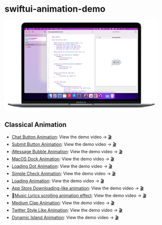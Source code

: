 # swiftui-animation-demo
![](https://github.com/HuangRunHua/swiftui-animation-demo/raw/main/cover.png)

## Classical Animation
- [Chat Button Animation](https://github.com/HuangRunHua/swiftui-animation-demo/tree/main/ChatButtonAnimation.swiftpm): View the demo video -> [🎬](https://twitter.com/joker_hook/status/1552675172729376768?s=21&t=OoEz9tdYgJ8Usnea8T94Bg)
- [Submit Button Animation](https://github.com/HuangRunHua/swiftui-animation-demo/tree/main/SubmitButtonAnimation.swiftpm): View the demo video -> [🎬](https://twitter.com/joker_hook/status/1552905087864807424?s=21&t=OoEz9tdYgJ8Usnea8T94Bg)
- [iMessage Bubble Animation](https://github.com/HuangRunHua/swiftui-animation-demo/tree/main/iMessageBubbleAnimation.swiftpm): View the demo video -> [🎬](https://twitter.com/joker_hook/status/1552970330133524480?s=21&t=OoEz9tdYgJ8Usnea8T94Bg)
- [MacOS Dock Animation](https://github.com/HuangRunHua/swiftui-macos-dock-animation): View the demo video -> [🎬](https://twitter.com/joker_hook/status/1548996462813511681?s=21&t=OoEz9tdYgJ8Usnea8T94Bg)
- [Loading Dot Animation](https://github.com/HuangRunHua/swiftui-animation-demo/tree/main/WaitingDotAnimation.swiftpm): View the demo video -> [🎬](https://twitter.com/joker_hook/status/1553252960301289472?s=21&t=hAMq5L_MmaEVyDmz6GqeNA)
- [Simple Check Animation](https://github.com/HuangRunHua/swiftui-animation-demo/tree/main/DoneButtonAnimation.swiftpm): View the demo video -> [🎬](https://twitter.com/joker_hook/status/1553265987348180992?s=20&t=Azwwdq2516e0-Zk-llCCag)
- [Loading Animation](https://github.com/HuangRunHua/swiftui-animation-demo/tree/main/LoadingErrorAndSuccessAnimation.swiftpm): View the demo video -> [🎬](https://twitter.com/joker_hook/status/1553951987590254592?s=20&t=Y8B2sKDHLhAe4O9ftO4XCA)
- [App Store Downloading-like animation](https://github.com/HuangRunHua/EnterButtonAnimation): View the demo video -> [🎬](https://github.com/HuangRunHua/EnterButtonAnimation/blob/master/intro.GIF)
- [Music Lyrics scrolling animation effect](https://github.com/HuangRunHua/Apple-Music-Lyric-Animation): View the demo video -> [🎬](https://www.iqiyi.com/v_12gaeft27y0.html?social_platform=link&p1=2_22_221&_frd=r3T7FVFZY4WGpn7q8D4%2BAkJ9%2BJ7oBBAvUPij3aANcYjYQqueprX9X30sKyc4b9l0e5P56v1gQOJvo7dG47UKaJgWKFzgweqjN6nCt7WIngk%3D)
- [Medium Clap Animation](https://github.com/HuangRunHua/swiftui-animation-demo/tree/main/MediumClapAnimation.swiftpm): View the demo video -> [🎬](https://twitter.com/joker_hook/status/1554315608417636352?s=20&t=CxSyJQOzn2U0GW7PO3wqNA)
- [Twitter Style Like Animation](https://github.com/HuangRunHua/swiftui-animation-demo/tree/main/TwitterLikeAnimation): View the demo video -> [🎬](https://twitter.com/joker_hook/status/1561605727688396800?s=21&t=FV7VsMXXYG5fmBBBbcXvpg)
- [Dynamic Island Animation](https://github.com/HuangRunHua/swiftui-animation-demo/tree/main/dynamic-island-animation-demo): View the demo video -> [🎬](https://twitter.com/joker_hook/status/1568526249135587328?s=46&t=yuXo-FNwoqUt9uKk8ahUgA)
